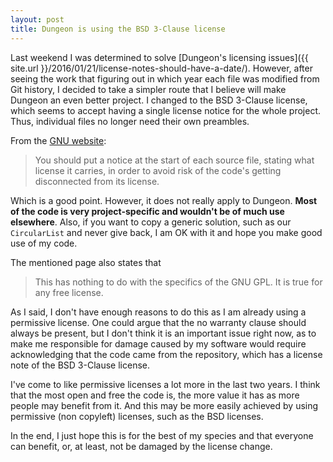 ```yaml
---
layout: post
title: Dungeon is using the BSD 3-Clause license
---
```


Last weekend I was determined to solve [Dungeon's licensing issues]({{ site.url
}}/2016/01/21/license-notes-should-have-a-date/). However, after seeing the
work that figuring out in which year each file was modified from Git history, I
decided to take a simpler route that I believe will make Dungeon an even better
project. I changed to the BSD 3-Clause license, which seems to accept having a
single license notice for the whole project. Thus, individual files no longer
need their own preambles.

From the [GNU
website](https://www.gnu.org/licenses/gpl-faq.en.html#NoticeInSourceFile):

> You should put a notice at the start of each source file, stating what
> license it carries, in order to avoid risk of the code's getting disconnected
> from its license.

Which is a good point. However, it does not really apply to Dungeon. **Most of
the code is very project-specific and wouldn't be of much use elsewhere**.
Also, if you want to copy a generic solution, such as our `CircularList` and
never give back, I am OK with it and hope you make good use of my code.

The mentioned page also states that

> This has nothing to do with the specifics of the GNU GPL. It is true for any
> free license.

As I said, I don't have enough reasons to do this as I am already using a
permissive license. One could argue that the no warranty clause should always
be present, but I don't think it is an important issue right now, as to make me
responsible for damage caused by my software would require acknowledging that
the code came from the repository, which has a license note of the BSD 3-Clause
license.

I've come to like permissive licenses a lot more in the last two years. I think
that the most open and free the code is, the more value it has as more people
may benefit from it. And this may be more easily achieved by using permissive
(non copyleft) licenses, such as the BSD licenses.

In the end, I just hope this is for the best of my species and that everyone
can benefit, or, at least, not be damaged by the license change.
